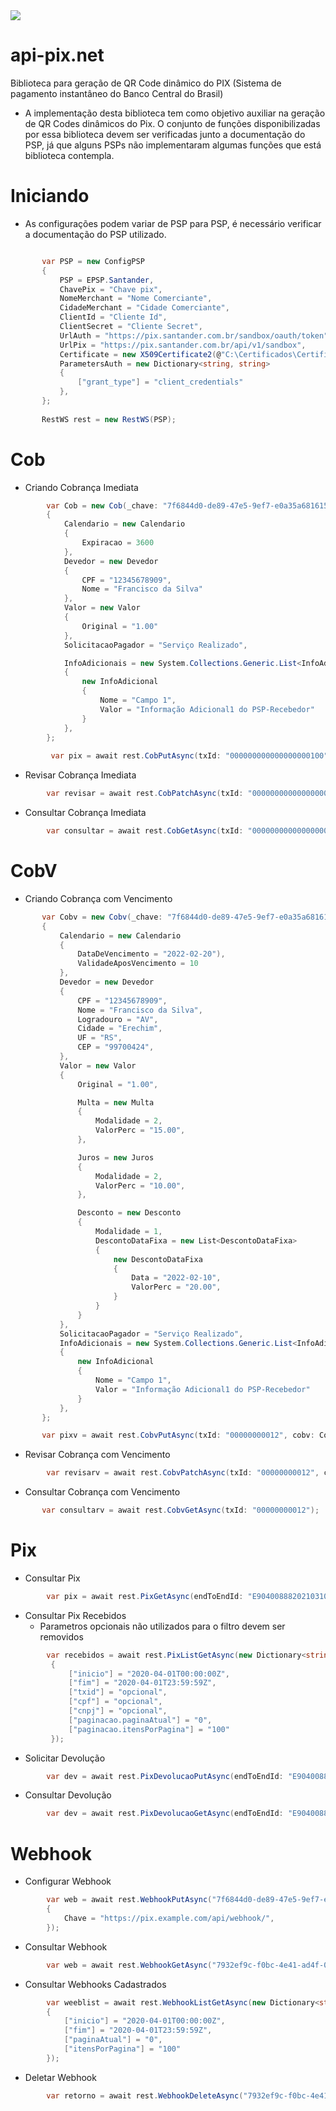 <img src="https://www.bcb.gov.br/content/estabilidadefinanceira/piximg/logo_pix.png"> 

# api-pix.net
Biblioteca para geração de QR Code dinâmico do PIX (Sistema de pagamento instantâneo do Banco Central do Brasil)

* A implementação desta biblioteca tem como objetivo auxiliar na geração de QR Codes dinâmicos do Pix. O conjunto de funções disponibilizadas por essa biblioteca devem ser verificadas junto a documentação do PSP, já que alguns PSPs não implementaram algumas funções que está biblioteca contempla.


# Iniciando
  * As configurações podem variar de PSP para PSP, é necessário verificar a documentação do PSP utilizado.
 ```C#

        var PSP = new ConfigPSP
        {
            PSP = EPSP.Santander,
            ChavePix = "Chave pix",
            NomeMerchant = "Nome Comerciante",
            CidadeMerchant = "Cidade Comerciante",
            ClientId = "Cliente Id",
            ClientSecret = "Cliente Secret",
            UrlAuth = "https://pix.santander.com.br/sandbox/oauth/token",
            UrlPix = "https://pix.santander.com.br/api/v1/sandbox",
            Certificate = new X509Certificate2(@"C:\Certificados\Certificado.cer"),
            ParametersAuth = new Dictionary<string, string>
            {
                ["grant_type"] = "client_credentials"
            },
        };
        
        RestWS rest = new RestWS(PSP);
 ````
 # Cob
 * Criando Cobrança Imediata
```C#
        var Cob = new Cob(_chave: "7f6844d0-de89-47e5-9ef7-e0a35a681615")
        {
            Calendario = new Calendario
            {
                Expiracao = 3600
            },
            Devedor = new Devedor
            {
                CPF = "12345678909",
                Nome = "Francisco da Silva"
            },
            Valor = new Valor
            {
                Original = "1.00"
            },
            SolicitacaoPagador = "Serviço Realizado",

            InfoAdicionais = new System.Collections.Generic.List<InfoAdicional>
            {
                new InfoAdicional
                {
                    Nome = "Campo 1",
                    Valor = "Informação Adicional1 do PSP-Recebedor"
                }
            },
        };
        
         var pix = await rest.CobPutAsync(txId: "000000000000000000100", cob: Cob);
````
 * Revisar Cobrança Imediata
```C#
        var revisar = await rest.CobPatchAsync(txId: "000000000000000000100", cob: Cob); 
````
 * Consultar Cobrança Imediata
```C#
        var consultar = await rest.CobGetAsync(txId: "000000000000000000100");
````
# CobV
* Criando Cobrança com Vencimento
```C#
       var Cobv = new Cobv(_chave: "7f6844d0-de89-47e5-9ef7-e0a35a681615")
       {
           Calendario = new Calendario
           {
               DataDeVencimento = "2022-02-20"),
               ValidadeAposVencimento = 10
           },
           Devedor = new Devedor
           {
               CPF = "12345678909",
               Nome = "Francisco da Silva",
               Logradouro = "AV",
               Cidade = "Erechim",
               UF = "RS",
               CEP = "99700424",
           },
           Valor = new Valor
           {
               Original = "1.00",

               Multa = new Multa
               {
                   Modalidade = 2,
                   ValorPerc = "15.00",
               },

               Juros = new Juros
               {
                   Modalidade = 2,
                   ValorPerc = "10.00",
               },

               Desconto = new Desconto
               {
                   Modalidade = 1,
                   DescontoDataFixa = new List<DescontoDataFixa>
                   {
                       new DescontoDataFixa
                       {
                           Data = "2022-02-10",
                           ValorPerc = "20.00",
                       }
                   }
               }
           },
           SolicitacaoPagador = "Serviço Realizado",
           InfoAdicionais = new System.Collections.Generic.List<InfoAdicional>
           {
               new InfoAdicional
               {
                   Nome = "Campo 1",
                   Valor = "Informação Adicional1 do PSP-Recebedor"
               }
           },
       };

       var pixv = await rest.CobvPutAsync(txId: "00000000012", cobv: Cobv);
````
 * Revisar Cobrança com Vencimento
```C#
        var revisarv = await rest.CobvPatchAsync(txId: "00000000012", cobv: Cobv);
````
 * Consultar Cobrança com Vencimento
```C#
       var consultarv = await rest.CobvGetAsync(txId: "00000000012");
````
# Pix
* Consultar Pix
```C#
        var pix = await rest.PixGetAsync(endToEndId: "E9040088820210310181400008883206");
````
* Consultar Pix Recebidos
  * Parametros opcionais não utilizados para o filtro devem ser removidos 
```C#
        var recebidos = await rest.PixListGetAsync(new Dictionary<string, string>
         {
             ["inicio"] = "2020-04-01T00:00:00Z",
             ["fim"] = "2020-04-01T23:59:59Z",
             ["txid"] = "opcional",
             ["cpf"] = "opcional",
             ["cnpj"] = "opcional",
             ["paginacao.paginaAtual"] = "0",
             ["paginacao.itensPorPagina"] = "100"
         });
````
* Solicitar Devolução
```C#
        var dev = await rest.PixDevolucaoPutAsync(endToEndId: "E9040088820210310181400008883206", id: "1");
````
 * Consultar Devolução
```C#
        var dev = await rest.PixDevolucaoGetAsync(endToEndId: "E9040088820210310181400008883206", id: "1");
````
# Webhook
 * Configurar Webhook
```C#
        var web = await rest.WebhookPutAsync("7f6844d0-de89-47e5-9ef7-e0a35a681615", new Webhook
        {
            Chave = "https://pix.example.com/api/webhook/",
        });
```
* Consultar Webhook
```C#
        var web = await rest.WebhookGetAsync("7932ef9c-f0bc-4e41-ad4f-0866102b519f");
```
* Consultar Webhooks Cadastrados
```C#
        var weeblist = await rest.WebhookListGetAsync(new Dictionary<string, string>
        {
            ["inicio"] = "2020-04-01T00:00:00Z",
            ["fim"] = "2020-04-01T23:59:59Z",
            ["paginaAtual"] = "0",
            ["itensPorPagina"] = "100"
        });
```
* Deletar Webhook
```C#
        var retorno = await rest.WebhookDeleteAsync("7932ef9c-f0bc-4e41-ad4f-0866102b519f");
```

